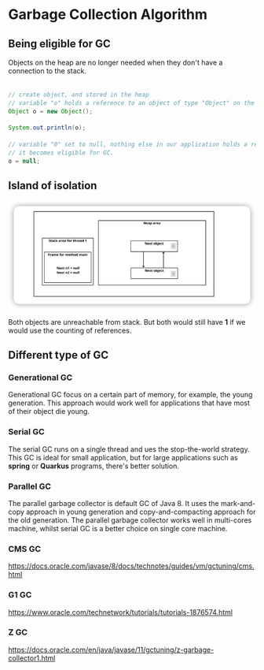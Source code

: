 # Garbage Collection Algorithm 


## Being eligible for GC 

Objects on the heap are no longer needed when they don't have a connection to the stack.

```java

// create object, and stored in the heap
// variable "o" holds a reference to an object of type "Object" on the stack.
Object o = new Object();

System.out.println(o);

// variable "0" set to null, nothing else in our application holds a reference to the Object we've created.
// it becomes eligible for GC.
o = null;
```

## Island of isolation

![img_8.png](img_8.png)

Both objects are unreachable from stack. But both would still have **1** if we would use the 
counting of references.

## Different type of GC 


### Generational GC 

Generational GC focus on a certain part of memory, for example, the young generation.
This approach would work well for applications that have most of their object die young.

### Serial GC 

The serial GC runs on a single thread and ues the stop-the-world strategy. 
This GC is ideal for small application, but for large applications such as **spring**
or **Quarkus** programs, there's better solution. 

### Parallel GC 

The parallel garbage collector is default GC of Java 8. It uses the mark-and-copy approach 
in young generation and copy-and-compacting approach for the old generation. The parallel 
garbage collector works well in multi-cores machine, whilst serial GC is a better choice 
on single core machine.


### CMS GC 

https://docs.oracle.com/javase/8/docs/technotes/guides/vm/gctuning/cms.html


### G1 GC 

https://www.oracle.com/technetwork/tutorials/tutorials-1876574.html

### Z GC 

https://docs.oracle.com/en/java/javase/11/gctuning/z-garbage-collector1.html
